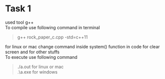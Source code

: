 # Task 1
 used tool  g++  <br/>
 To compile use following command in terminal  <br/>
> g++ rock_paper_c.cpp -std=c++11     <br/>

for linux or mac  change command inside system() function in code for clear screen and for other stuffs <br/>
To execute use following command
> ./a.out  for linux or mac   <br/>
> .\a.exe  for windows         <br/>
